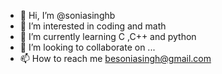 - 👋 Hi, I’m @soniasinghb
- 👀 I’m interested in coding and math
- 🌱 I’m currently learning C ,C++ and python
- 💞️ I’m looking to collaborate on ...
- 📫 How to reach me besoniasingh@gmail.com

<!---
soniasinghb/soniasinghb is a ✨ special ✨ repository because its `README.md` (this file) appears on your GitHub profile.
You can click the Preview link to take a look at your changes.
--->

